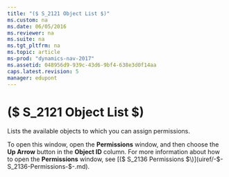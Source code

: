 ```yaml
---
title: "($ S_2121 Object List $)"
ms.custom: na
ms.date: 06/05/2016
ms.reviewer: na
ms.suite: na
ms.tgt_pltfrm: na
ms.topic: article
ms-prod: "dynamics-nav-2017"
ms.assetid: 048956d9-939c-43d6-9bf4-638e3d0f14aa
caps.latest.revision: 5
manager: edupont
---
```

# ($ S_2121 Object List $)
Lists the available objects to which you can assign permissions.  
  
 To open this window, open the **Permissions** window, and then choose the **Up Arrow** button in the **Object ID** column. For more information about how to open the **Permissions** window, see [\($ S\_2136 Permissions $\)](uiref/-$-S_2136-Permissions-$-.md).